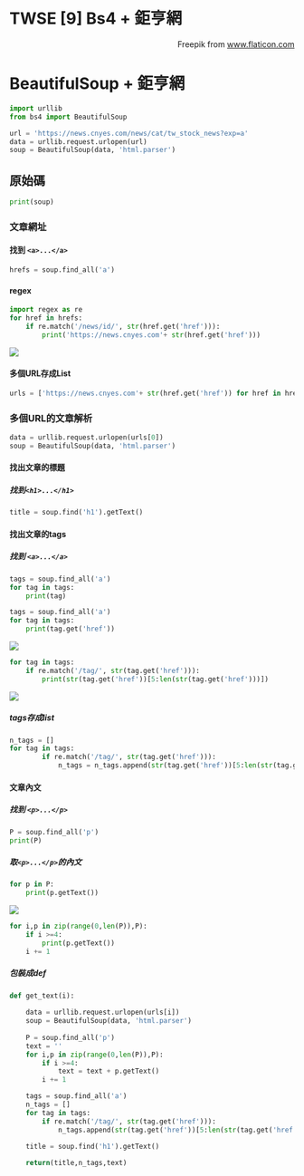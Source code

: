 # TWSE [9] Bs4 + 鉅亨網

<!--more-->

<div style="text-align: right" Icons made by <a href="https://www.flaticon.com/authors/freepik" title="Freepik">Freepik</a> from <a href="https://www.flaticon.com/" title="Flaticon">www.flaticon.com</a></div>

# BeautifulSoup + 鉅亨網




```python
import urllib
from bs4 import BeautifulSoup

url = 'https://news.cnyes.com/news/cat/tw_stock_news?exp=a'
data = urllib.request.urlopen(url)
soup = BeautifulSoup(data, 'html.parser')
```
## 原始碼
```python
print(soup)
```
### 文章網址
#### 找到 `<a>...</a>`

```python
hrefs = soup.find_all('a')
```

#### regex
```python
import regex as re
for href in hrefs:
    if re.match('/news/id/', str(href.get('href'))):
        print('https://news.cnyes.com'+ str(href.get('href')))
```

![](https://i.imgur.com/cOqYyCH.jpg)

#### 多個URL存成List

```python
urls = ['https://news.cnyes.com'+ str(href.get('href')) for href in hrefs if re.match('/news/id/', str(href.get('href')))]
```

### 多個URL的文章解析

```python
data = urllib.request.urlopen(urls[0])
soup = BeautifulSoup(data, 'html.parser')
```
#### 找出文章的標題
##### 找到`<h1>...</h1>`

```python
title = soup.find('h1').getText()
```

#### 找出文章的tags

##### 找到 `<a>...</a>`
```python
tags = soup.find_all('a')
for tag in tags:
    print(tag)
```

```python
tags = soup.find_all('a')
for tag in tags:
    print(tag.get('href'))
```
![](https://i.imgur.com/ITWN9r4.jpg)

```python
for tag in tags:
    if re.match('/tag/', str(tag.get('href'))):
        print(str(tag.get('href'))[5:len(str(tag.get('href')))])
```
![](https://i.imgur.com/yra17Bg.jpg)

##### tags存成list
```python
n_tags = []
for tag in tags:
        if re.match('/tag/', str(tag.get('href'))):
            n_tags = n_tags.append(str(tag.get('href'))[5:len(str(tag.get('href')))])
```


#### 文章內文


##### 找到 `<p>...</p>`

```python
P = soup.find_all('p')
print(P)
```

##### 取`<p>...</p>`的內文

```python
for p in P:
    print(p.getText())
```

![](https://i.imgur.com/xdrcWhr.jpg)

```python
for i,p in zip(range(0,len(P)),P):
    if i >=4:
        print(p.getText())
    i += 1
```
##### 包裝成def
```python
def get_text(i):
    
    data = urllib.request.urlopen(urls[i])
    soup = BeautifulSoup(data, 'html.parser')
    
    P = soup.find_all('p')
    text = ''
    for i,p in zip(range(0,len(P)),P):
        if i >=4:
            text = text + p.getText()
        i += 1

    tags = soup.find_all('a')
    n_tags = []
    for tag in tags:
        if re.match('/tag/', str(tag.get('href'))):
            n_tags.append(str(tag.get('href'))[5:len(str(tag.get('href')))])

    title = soup.find('h1').getText()
    
    return(title,n_tags,text)
```

